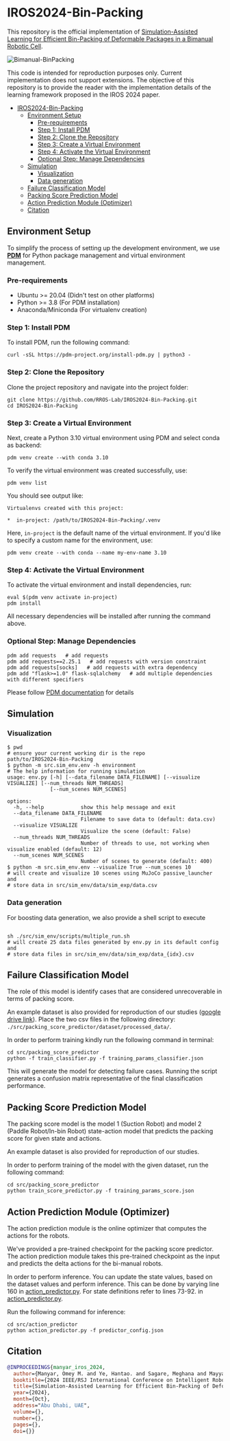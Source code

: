 # IROS2024-Bin-Packing

This repository is the official implementation of [Simulation-Assisted Learning for Efficient Bin-Packing of Deformable Packages in a Bimanual Robotic Cell](https://sites.google.com/usc.edu/bimanual-binpacking/home).

![Bimanual-BinPacking](./assets/bi-manual-binpacking.gif)

This code is intended for reproduction purposes only. Current implementation does not support extensions. The objective of this repository is to provide the reader with the implementation details of the learning framework proposed in the IROS 2024 paper.

- [IROS2024-Bin-Packing](#iros2024-bin-packing)
  - [Environment Setup](#environment-setup)
    - [Pre-requirements](#pre-requirements)
    - [Step 1: Install PDM](#step-1-install-pdm)
    - [Step 2: Clone the Repository](#step-2-clone-the-repository)
    - [Step 3: Create a Virtual Environment](#step-3-create-a-virtual-environment)
    - [Step 4: Activate the Virtual Environment](#step-4-activate-the-virtual-environment)
    - [Optional Step: Manage Dependencies](#optional-step-manage-dependencies)
  - [Simulation](#simulation)
    - [Visualization](#visualization)
    - [Data generation](#data-generation)
  - [Failure Classification Model](#failure-classification-model)
  - [Packing Score Prediction Model](#packing-score-prediction-model)
  - [Action Prediction Module (Optimizer)](#action-prediction-module-optimizer)
  - [Citation](#citation)

## Environment Setup

To simplify the process of setting up the development environment, we use **[PDM](https://pdm-project.org/en/latest/)** for Python package management and virtual environment management.

### Pre-requirements

- Ubuntu >= 20.04 (Didn't test on other platforms)
- Python >= 3.8 (For PDM installation)
- Anaconda/Miniconda (For virtualenv creation)

### Step 1: Install PDM

To install PDM, run the following command:

```shell
curl -sSL https://pdm-project.org/install-pdm.py | python3 -
```

### Step 2: Clone the Repository

Clone the project repository and navigate into the project folder:

```shell
git clone https://github.com/RROS-Lab/IROS2024-Bin-Packing.git
cd IROS2024-Bin-Packing
```

### Step 3: Create a Virtual Environment

Next, create a Python 3.10 virtual environment using PDM and select conda as backend:

```shell
pdm venv create --with conda 3.10
```

To verify the virtual environment was created successfully, use:

```shell
pdm venv list
```

You should see output like:

```shell
Virtualenvs created with this project:

*  in-project: /path/to/IROS2024-Bin-Packing/.venv
```

Here, `in-project` is the default name of the virtual environment. If you'd like to specify a custom name for the environment, use:

```shell
pdm venv create --with conda --name my-env-name 3.10
```

### Step 4: Activate the Virtual Environment

To activate the virtual environment and install dependencies, run:

```shell
eval $(pdm venv activate in-project)
pdm install
```

All necessary dependencies will be installed after running the command above.

### Optional Step: Manage Dependencies

```shell
pdm add requests   # add requests
pdm add requests==2.25.1   # add requests with version constraint
pdm add requests[socks]   # add requests with extra dependency
pdm add "flask>=1.0" flask-sqlalchemy   # add multiple dependencies with different specifiers
```

Please follow [PDM documentation](https://pdm-project.org/en/latest/usage/dependency/) for details

## Simulation

### Visualization

```shell
$ pwd 
# ensure your current working dir is the repo
path/to/IROS2024-Bin-Packing
$ python -m src.sim_env.env -h environment
# The help information for running simulation 
usage: env.py [-h] [--data_filename DATA_FILENAME] [--visualize VISUALIZE] [--num_threads NUM_THREADS]
              [--num_scenes NUM_SCENES]

options:
  -h, --help            show this help message and exit
  --data_filename DATA_FILENAME
                        Filename to save data to (default: data.csv)
  --visualize VISUALIZE
                        Visualize the scene (default: False)
  --num_threads NUM_THREADS
                        Number of threads to use, not working when visualize enabled (default: 12)
  --num_scenes NUM_SCENES
                        Number of scenes to generate (default: 400)
$ python -m src.sim_env.env --visualize True --num_scenes 10
# will create and visualize 10 scenes using MuJoCo passive_launcher and 
# store data in src/sim_env/data/sim_exp/data.csv
```

### Data generation

For boosting data generation, we also provide a shell script to execute

```shell

sh ./src/sim_env/scripts/multiple_run.sh
# will create 25 data files generated by env.py in its default config and 
# store data files in src/sim_env/data/sim_exp/data_{idx}.csv
```

## Failure Classification Model

The role of this model is identify cases that are considered unrecoverable in terms of packing score.

An example dataset is also provided for reproduction of our studies ([google drive link](https://drive.google.com/file/d/1uVUyZfa5tIXsbdR-5V-E6-_dTNmQGyZw/view?usp=drive_link)). Place the two csv files in the following directory: `./src/packing_score_predictor/dataset/processed_data/`.

In order to perform training kindly run the following command in terminal:

```shell
cd src/packing_score_predictor
python -f train_classifier.py -f training_params_classifier.json
```

This will generate the model for detecting failure cases. Running the script generates a confusion matrix representative of the final classification performance.

## Packing Score Prediction Model

The packing score model is the model 1 (Suction Robot) and model 2 (Paddle Robot/In-bin Robot) state-action model that predicts the packing score for given state and actions.

An example dataset is also provided for reproduction of our studies.

In order to perform training of the model with the given dataset, run the following command:

```shell
cd src/packing_score_predictor
python train_score_predictor.py -f training_params_score.json
```

## Action Prediction Module (Optimizer)

The action prediction module is the online optimizer that computes the actions for the robots.

We've provided a pre-trained checkpoint for the packing score predictor. The action prediction module takes this pre-trained checkpoint as the input and predicts the delta actions for the bi-manual robots.

In order to perform inference. You can update the state values, based on the dataset values and perform inference. This can be done by varying line 160 in [action_predictor.py](./src/action_predictor/action_predictor.py). For state definitions refer to lines 73-92. in [action_predictor.py](./src/action_predictor/action_predictor.py).

Run the following command for inference:

```shell
cd src/action_predictor
python action_predictor.py -f predictor_config.json
```

## Citation

```BibTeX
@INPROCEEDINGS{manyar_iros_2024,
  author={Manyar, Omey M. and Ye, Hantao. and Sagare, Meghana and Mayya, Siddharth and Wang, Fan and Gupta, Satyandra K.},
  booktitle={2024 IEEE/RSJ International Conference on Intelligent Robots and Systems (IROS)}, 
  title={Simulation-Assisted Learning for Efficient Bin-Packing of Deformable Packages in a Bimanual Robotic Cell}, 
  year={2024},
  month={Oct},
  address="Abu Dhabi, UAE", 
  volume={},
  number={},
  pages={},
  doi={}}
```
